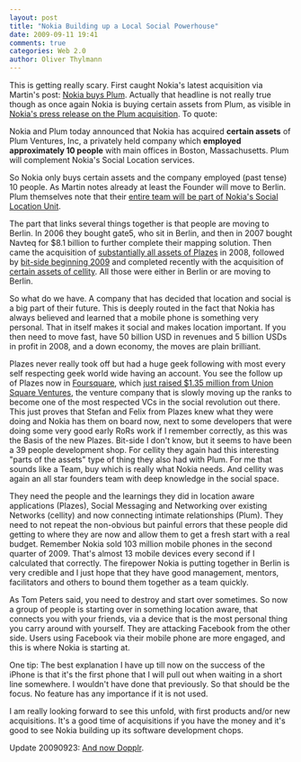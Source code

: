 ```yaml
---
layout: post
title: "Nokia Building up a Local Social Powerhouse"
date: 2009-09-11 19:41
comments: true
categories: Web 2.0
author: Oliver Thylmann
---
```







This is getting really scary. First caught Nokia's latest acquisition via Martin's post: [Nokia buys Plum](http://english.martinvarsavsky.net/general/nokia-buys-plum.html). Actually that headline is not really true though as once again Nokia is buying certain assets from Plum, as visible in [Nokia's press release on the Plum acquisition](http://www.nokia.com/press/press-releases/showpressrelease?newsid=1340931). To quote: 


  Nokia and Plum today announced that Nokia has acquired **certain assets** of Plum Ventures, Inc, a privately held company which **employed approximately 10 people** with main offices in Boston, Massachusetts. Plum will complement Nokia's Social Location services.


So Nokia only buys certain assets and the company employed (past tense) 10 people. As Martin notes already at least the Founder will move to Berlin. Plum themselves note that their [entire team will be part of Nokia's Social Location Unit](http://pluminc.com/blog/archives/2009/09/nokia-to-acquire-plum.html).

The part that links several things together is that people are moving to Berlin. In 2006 they bought gate5, who sit in Berlin, and then in 2007 bought Navteq for $8.1 billion to further complete their mapping solution. Then came the acquisition of [substantially all assets of Plazes](http://www.nokia.com/press/press-releases/archive/archiveshowpressrelease?newsid=1229894) in 2008, followed by [bit-side beginning 2009](http://www.nokia.com/press/press-releases/showpressrelease?newsid=1288641) and completed recently with the acquisition of [certain assets of cellity](http://www.nokia.com/press/press-releases/archive/archiveshowpressrelease?newsid=1330831). All those were either in Berlin or are moving to Berlin.

So what do we have. A company that has decided that location and social is a big part of their future. This is deeply routed in the fact that Nokia has always believed and learned that a mobile phone is something very personal. That in itself makes it social and makes location important. If you then need to move fast, have 50 billion USD in revenues and 5 billion USDs in profit in 2008, and a down economy, the moves are plain brilliant.

Plazes never really took off but had a huge geek following with most every self respecting geek world wide having an account. You see the follow up of Plazes now in [Foursquare](http://foursquare.com/), which [just raised $1.35 million from Union Square Ventures](http://gigaom.com/2009/09/04/union-square-ventures-injects-1-35m-into-foursquare/), the venture company that is slowly moving up the ranks to become one of the most respected VCs in the social revolution out there. This just proves that Stefan and Felix from Plazes knew what they were doing and Nokia has them on board now, next to some developers that were doing some very good early RoRs work if I remember correctly, as this was the Basis of the new Plazes. Bit-side I don't know, but it seems to have been a 39 people development shop. For cellity they again had this interesting &quot;parts of the assets&quot; type of thing they also had with Plum. For me that sounds like a Team, buy which is really what Nokia needs. And cellity was again an all star founders team with deep knowledge in the social space.

They need the people and the learnings they did in location aware applications (Plazes), Social Messaging and Networking over existing Networks (cellity) and now connecting intimate relationships (Plum). They need to not repeat the non-obvious but painful errors that these people did getting to where they are now and allow them to get a fresh start with a real budget. Remember Nokia sold 103 million mobile phones in the second quarter of 2009. That's almost 13 mobile devices every second if I calculated that correctly. The firepower Nokia is putting together in Berlin is very credible and I just hope that they have good management, mentors, facilitators and others to bound them together as a team quickly.

As Tom Peters said, you need to destroy and start over sometimes. So now a group of people is starting over in something location aware, that connects you with your friends, via a device that is the most personal thing you carry around with yourself. They are attacking Facebook from the other side. Users using Facebook via their mobile phone are more engaged, and this is where Nokia is starting at.

One tip: The best explanation I have up till now on the success of the iPhone is that it's the first phone that I will pull out when waiting in a short line somewhere. I wouldn't have done that previously. So that should be the focus. No feature has any importance if it is not used.

I am really looking forward to see this unfold, with first products and/or new acquisitions. It's a good time of acquisitions if you have the money and it's good to see Nokia building up its software development chops.

Update 20090923: [And now Dopplr](http://bit.ly/11c2wY).


